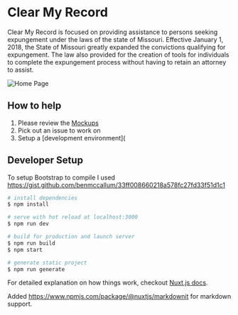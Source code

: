 # Clear My Record

Clear My Record is focused on providing assistance to persons seeking expungement under the laws of the state of Missouri. Effective January 1, 2018, the State of Missouri greatly expanded the convictions qualifying for expungement. The law also provided for the creation of tools for individuals to complete the expungement process without having to retain an attorney to assist.


![Home Page](https://github.com/zmon/clear-my-record-front-end-nuxt/blob/develop/doc/mockup-images/cmr-home.png)


## How to help

1. Please review the [Mockups](https://github.com/zmon/clear-my-record-front-end-nuxt/blob/develop/MOCKUP.md)
2. Pick out an issue to work on 
3. Setup a [development environment](



## Developer Setup

To setup Bootstrap to compile I used https://gist.github.com/benmccallum/33ff008660218a578fc27fd33f51d1c1

``` bash
# install dependencies
$ npm install

# serve with hot reload at localhost:3000
$ npm run dev

# build for production and launch server
$ npm run build
$ npm start

# generate static project
$ npm run generate
```

For detailed explanation on how things work, checkout [Nuxt.js docs](https://nuxtjs.org).

Added https://www.npmjs.com/package/@nuxtjs/markdownit for markdown support.
